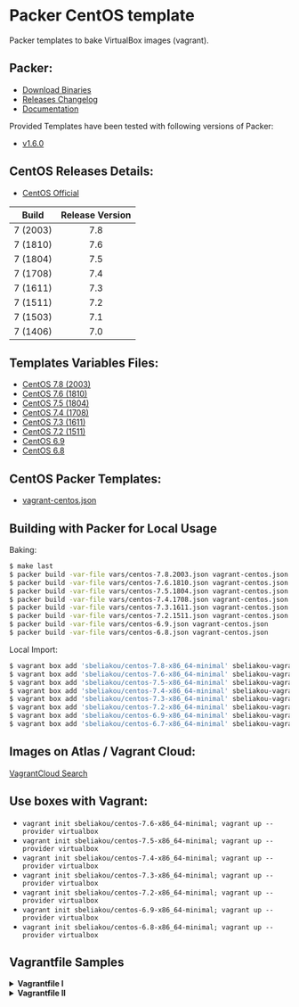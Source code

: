 Packer CentOS template
==============

Packer templates to bake VirtualBox images (vagrant).

Packer:
--------------
- [Download Binaries](https://releases.hashicorp.com/packer/)
- [Releases Changelog](https://github.com/hashicorp/packer/blob/v1.0.0/CHANGELOG.md)
- [Documentation](https://www.packer.io/docs/index.html)

Provided Templates have been tested with following versions of Packer:
- [v1.6.0](https://releases.hashicorp.com/packer/1.6.0/)

CentOS Releases Details:
--------------
- [CentOS Official](https://wiki.centos.org/Download)

Build | Release Version |
| --| :--: |
7 (2003) | 7.8
7 (1810) | 7.6
7 (1804) | 7.5
7 (1708) | 7.4
7 (1611) | 7.3
7 (1511) | 7.2
7 (1503) | 7.1
7 (1406) | 7.0

Templates Variables Files:
--------------
- [CentOS 7.8 (2003)](vars/centos-7.8.2003.json)
- [CentOS 7.6 (1810)](vars/centos-7.6.1810.json)
- [CentOS 7.5 (1804)](vars/centos-7.5.1804.json)
- [CentOS 7.4 (1708)](vars/centos-7.4.1708.json)
- [CentOS 7.3 (1611)](vars/centos-7.3.1611.json)
- [CentOS 7.2 (1511)](vars/centos-7.2.1511.json)
- [CentOS 6.9](vars/centos-6.9.json)
- [CentOS 6.8](vars/centos-6.8.json)

CentOS Packer Templates:
--------------
- [vagrant-centos.json](vagrant-centos.json)

Building with Packer for Local Usage
--------------

Baking:
```bash
$ make last
$ packer build -var-file vars/centos-7.8.2003.json vagrant-centos.json
$ packer build -var-file vars/centos-7.6.1810.json vagrant-centos.json
$ packer build -var-file vars/centos-7.5.1804.json vagrant-centos.json
$ packer build -var-file vars/centos-7.4.1708.json vagrant-centos.json
$ packer build -var-file vars/centos-7.3.1611.json vagrant-centos.json
$ packer build -var-file vars/centos-7.2.1511.json vagrant-centos.json
$ packer build -var-file vars/centos-6.9.json vagrant-centos.json
$ packer build -var-file vars/centos-6.8.json vagrant-centos.json
```

Local Import:
```bash
$ vagrant box add 'sbeliakou/centos-7.8-x86_64-minimal' sbeliakou-vagrant-centos-7.8-x86_64-minimal.box
$ vagrant box add 'sbeliakou/centos-7.6-x86_64-minimal' sbeliakou-vagrant-centos-7.6-x86_64-minimal.box
$ vagrant box add 'sbeliakou/centos-7.5-x86_64-minimal' sbeliakou-vagrant-centos-7.5-x86_64-minimal.box
$ vagrant box add 'sbeliakou/centos-7.4-x86_64-minimal' sbeliakou-vagrant-centos-7.4-x86_64-minimal.box
$ vagrant box add 'sbeliakou/centos-7.3-x86_64-minimal' sbeliakou-vagrant-centos-7.3-x86_64-minimal.box
$ vagrant box add 'sbeliakou/centos-7.2-x86_64-minimal' sbeliakou-vagrant-centos-7.2-x86_64-minimal.box
$ vagrant box add 'sbeliakou/centos-6.9-x86_64-minimal' sbeliakou-vagrant-centos-6.9-x86_64-minimal.box
$ vagrant box add 'sbeliakou/centos-6.7-x86_64-minimal' sbeliakou-vagrant-centos-6.7-x86_64-minimal.box
```

Images on Atlas / Vagrant Cloud:
--------------

[VagrantCloud Search](https://app.vagrantup.com/boxes/search?utf8=✓&sort=downloads&provider=&q=sbeliakou)

Use boxes with Vagrant:
--------------
- `vagrant init sbeliakou/centos-7.6-x86_64-minimal; vagrant up --provider virtualbox`
- `vagrant init sbeliakou/centos-7.5-x86_64-minimal; vagrant up --provider virtualbox`
- `vagrant init sbeliakou/centos-7.4-x86_64-minimal; vagrant up --provider virtualbox`
- `vagrant init sbeliakou/centos-7.3-x86_64-minimal; vagrant up --provider virtualbox`
- `vagrant init sbeliakou/centos-7.2-x86_64-minimal; vagrant up --provider virtualbox`
- `vagrant init sbeliakou/centos-6.9-x86_64-minimal; vagrant up --provider virtualbox`
- `vagrant init sbeliakou/centos-6.8-x86_64-minimal; vagrant up --provider virtualbox`

Vagrantfile Samples
--------------

<details><summary><b>Vagrantfile I</b></summary><p>

```ruby
# -*- mode: ruby -*-
# vi: set ft=ruby :

Vagrant.configure("2") do |config|
  config.vm.box = "sbeliakou/centos"
  config.vm.box_version = "7.8.20200725"
end
```
</p></details>

<details><summary><b>Vagrantfile II</b></summary><p>

```ruby
# -*- mode: ruby -*-
# vi: set ft=ruby :

IP_ADDR = "192.168.56.15"
SERVER_NAME = "server-name.local.domain"

Vagrant.configure("2") do |config|
  config.vm.box = "sbeliakou/centos"

  config.vm.network :private_network, ip: IP_ADDR
  config.vm.network "forwarded_port", guest: 80, host: 8080

  config.vm.hostname = SERVER_NAME

  config.ssh.insert_key = false
  config.vm.provider "virtualbox" do |vb|
    vb.name = SERVER_NAME
    vb.gui = false
    vb.memory = "512"
  end

  config.vm.provision "shell", inline: <<-SHELL
    yum update -y  
  SHELL

  config.vm.post_up_message = "#{SERVER_NAME} IS READY"
end
```
</p></details>
